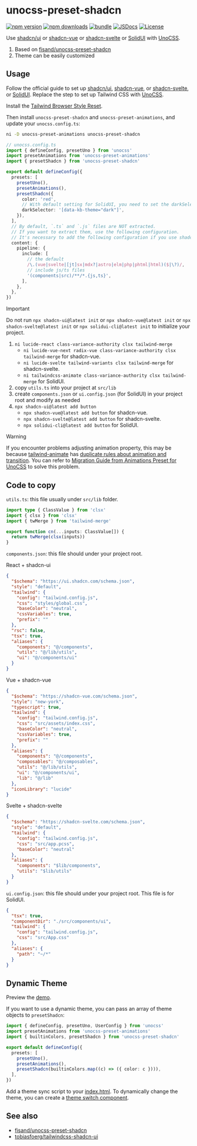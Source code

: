# unocss-preset-shadcn

[![npm version][npm-version-src]][npm-version-href]
[![npm downloads][npm-downloads-src]][npm-downloads-href]
[![bundle][bundle-src]][bundle-href]
[![JSDocs][jsdocs-src]][jsdocs-href]
[![License][license-src]][license-href]

Use [shadcn/ui](https://ui.shadcn.com) or [shadcn-vue](https://shadcn-vue.com) or [shadcn-svelte](https://www.shadcn-svelte.com) or [SolidUI](https://www.solid-ui.com) with [UnoCSS](https://unocss.dev).

1. Based on [fisand/unocss-preset-shadcn](https://github.com/fisand/unocss-preset-shadcn)
1. Theme can be easily customized

## Usage

Follow the official guide to set up [shadcn/ui](https://ui.shadcn.com/docs/installation/vite), [shadcn-vue](https://www.shadcn-vue.com/docs/installation/vite.html), or [shadcn-svelte](https://www.shadcn-svelte.com/docs/installation), or [SolidUI](https://www.solid-ui.com/docs/installation/manual). Replace the step to set up Tailwind CSS with [UnoCSS](https://unocss.dev/integrations/vite).

Install the [Tailwind Browser Style Reset](https://unocss.dev/guide/style-reset#tailwind).

Then install `unocss-preset-shadcn` and `unocss-preset-animations`, and update your `unocss.config.ts`:

```bash
ni -D unocss-preset-animations unocss-preset-shadcn
```

```ts
// unocss.config.ts
import { defineConfig, presetUno } from 'unocss'
import presetAnimations from 'unocss-preset-animations'
import { presetShadcn } from 'unocss-preset-shadcn'

export default defineConfig({
  presets: [
    presetUno(),
    presetAnimations(),
    presetShadcn({
      color: 'red',
      // With default setting for SolidUI, you need to set the darkSelector option.
      darkSelector: '[data-kb-theme="dark"]',
    }),
  ],
  // By default, `.ts` and `.js` files are NOT extracted.
  // If you want to extract them, use the following configuration.
  // It's necessary to add the following configuration if you use shadcn-vue or shadcn-svelte.
  content: {
    pipeline: {
      include: [
        // the default
        /\.(vue|svelte|[jt]sx|mdx?|astro|elm|php|phtml|html)($|\?)/,
        // include js/ts files
        '(components|src)/**/*.{js,ts}',
      ],
    },
  },
})
```

> [!IMPORTANT]
> Do not run `npx shadcn-ui@latest init` or `npx shadcn-vue@latest init` or `npx shadcn-svelte@latest init` or `npx solidui-cli@latest init` to initialize your project.

1. `ni lucide-react class-variance-authority clsx tailwind-merge`
   - `ni lucide-vue-next radix-vue class-variance-authority clsx tailwind-merge` for shadcn-vue.
   - `ni lucide-svelte tailwind-variants clsx tailwind-merge` for shadcn-svelte.
   - `ni tailwindcss-animate class-variance-authority clsx tailwind-merge` for SolidUI.
1. copy `utils.ts` into your project at `src/lib`
1. create `components.json` or `ui.config.json` (for SolidUI) in your project root and modify as needed
1. `npx shadcn-ui@latest add button`
   - `npx shadcn-vue@latest add button` for shadcn-vue.
   - `npx shadcn-svelte@latest add button` for shadcn-svelte.
   - `npx solidui-cli@latest add button` for SolidUI.

> [!WARNING]
> If you encounter problems adjusting animation property, this may be because [tailwind-animate](https://github.com/jamiebuilds/tailwindcss-animate) has [duplicate rules about animation and transition](https://github.com/jamiebuilds/tailwindcss-animate/pull/46). You can refer to [Migration Guide from Animations Preset for UnoCSS](https://unocss-preset-animations.aelita.me/guide/migration.html) to solve this problem.

## Code to copy

`utils.ts`: this file usually under `src/lib` folder.

```ts
import type { ClassValue } from 'clsx'
import { clsx } from 'clsx'
import { twMerge } from 'tailwind-merge'

export function cn(...inputs: ClassValue[]) {
  return twMerge(clsx(inputs))
}
```

`components.json`: this file should under your project root.

React + shadcn-ui

```json
{
  "$schema": "https://ui.shadcn.com/schema.json",
  "style": "default",
  "tailwind": {
    "config": "tailwind.config.js",
    "css": "styles/global.css",
    "baseColor": "neutral",
    "cssVariables": true,
    "prefix": ""
  },
  "rsc": false,
  "tsx": true,
  "aliases": {
    "components": "@/components",
    "utils": "@/lib/utils",
    "ui": "@/components/ui"
  }
}
```

Vue + shadcn-vue

```json
{
  "$schema": "https://shadcn-vue.com/schema.json",
  "style": "new-york",
  "typescript": true,
  "tailwind": {
    "config": "tailwind.config.js",
    "css": "src/assets/index.css",
    "baseColor": "neutral",
    "cssVariables": true,
    "prefix": ""
  },
  "aliases": {
    "components": "@/components",
    "composables": "@/composables",
    "utils": "@/lib/utils",
    "ui": "@/components/ui",
    "lib": "@/lib"
  },
  "iconLibrary": "lucide"
}
```

Svelte + shadcn-svelte

```json
{
  "$schema": "https://shadcn-svelte.com/schema.json",
  "style": "default",
  "tailwind": {
    "config": "tailwind.config.js",
    "css": "src/app.pcss",
    "baseColor": "neutral"
  },
  "aliases": {
    "components": "$lib/components",
    "utils": "$lib/utils"
  }
}
```

`ui.config.json`: this file should under your project root. This file is for SolidUI.

```json
{
  "tsx": true,
  "componentDir": "./src/components/ui",
  "tailwind": {
    "config": "tailwind.config.js",
    "css": "src/App.css"
  },
  "aliases": {
    "path": "~/*"
  }
}
```

## Dynamic Theme

Preview the [demo](https://unocss-preset-shadcn.vercel.app).

If you want to use a dynamic theme, you can pass an array of theme objects to `presetShadcn`:

```ts
import { defineConfig, presetUno, UserConfig } from 'unocss'
import presetAnimations from 'unocss-preset-animations'
import { builtinColors, presetShadcn } from 'unocss-preset-shadcn'

export default defineConfig({
  presets: [
    presetUno(),
    presetAnimations(),
    presetShadcn(builtinColors.map((c) => ({ color: c }))),
  ],
})
```

Add a theme sync script to your [index.html](./playground/index.html).
To dynamically change the theme, you can create a [theme switch component](./playground/src/components/theme-switch.tsx).

## See also

- [fisand/unocss-preset-shadcn](https://github.com/fisand/unocss-preset-shadcn)
- [tobiasfoerg/tailwindcss-shadcn-ui](https://github.com/tobiasfoerg/tailwindcss-shadcn-ui)

<!-- Badges -->

[npm-version-src]: https://img.shields.io/npm/v/unocss-preset-shadcn?style=flat&colorA=080f12&colorB=1fa669
[npm-version-href]: https://npmjs.com/package/unocss-preset-shadcn
[npm-downloads-src]: https://img.shields.io/npm/dm/unocss-preset-shadcn?style=flat&colorA=080f12&colorB=1fa669
[npm-downloads-href]: https://npmjs.com/package/unocss-preset-shadcn
[bundle-src]: https://img.shields.io/bundlephobia/minzip/unocss-preset-shadcn?style=flat&colorA=080f12&colorB=1fa669&label=minzip
[bundle-href]: https://bundlephobia.com/result?p=unocss-preset-shadcn
[license-src]: https://img.shields.io/github/license/hyoban/unocss-preset-shadcn.svg?style=flat&colorA=080f12&colorB=1fa669
[license-href]: https://github.com/hyoban/unocss-preset-shadcn/blob/main/LICENSE
[jsdocs-src]: https://img.shields.io/badge/jsdocs-reference-080f12?style=flat&colorA=080f12&colorB=1fa669
[jsdocs-href]: https://www.jsdocs.io/package/unocss-preset-shadcn
